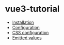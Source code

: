 # vue3-tutorial

* [Installation](./installation.md)
* [Configuration](./configuration.md)
* [CSS configuration](./css.md)
* [Emitted values](./emits.md)
